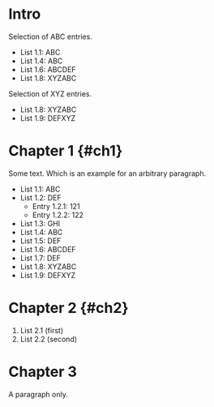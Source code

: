 # Intro

Selection of ABC entries.

* List 1.1: ABC
* List 1.4: ABC
* List 1.6: ABCDEF
* List 1.8: XYZABC

Selection of XYZ entries.

* List 1.8: XYZABC
* List 1.9: DEFXYZ

# Chapter 1 {#ch1}

Some text.
Which is an example for an arbitrary paragraph.

* List 1.1: ABC
* List 1.2: DEF
    + Entry 1.2.1: 121
    + Entry 1.2.2: 122
* List 1.3: GHI
* List 1.4: ABC
* List 1.5: DEF
* List 1.6: ABCDEF
* List 1.7: DEF
* List 1.8: XYZABC
* List 1.9: DEFXYZ

# Chapter 2 {#ch2}

1. List 2.1 (first)
2. List 2.2 (second)

# Chapter 3

A paragraph only.
